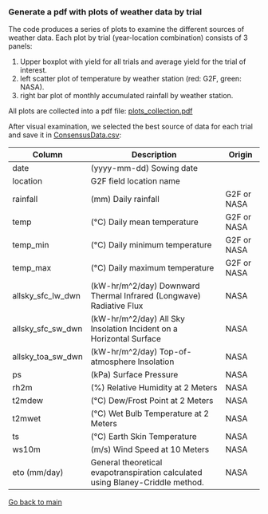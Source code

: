 ### Generate a pdf with plots of weather data by trial

The code produces a series of plots to examine the different sources of weather data. 
Each plot by trial (year-location combination) consists of 3 panels: 
1) Upper boxplot with yield for all trials and average yield for the trial of interest.
2) left scatter plot of temperature by weather station (red: G2F, green: NASA).
3) right bar plot of monthly accumulated rainfall by weather station.

All plots are collected into a pdf file: [plots_collection.pdf](https://github.com/QuantGen/G2F_RESOURCES/blob/main/Data/OutputFiles/plots_collection.pdf)

After visual examination, we selected the best source of data for each trial and save it in [ConsensusData.csv](https://github.com/QuantGen/G2F_RESOURCES/blob/main/Data/OutputFiles/ConsensusData.csv):

|Column|Description|Origin|
|------|-----------|------|
|date| (yyyy-mm-dd) Sowing date | |
|location| G2F field location name | |
|rainfall| (mm) Daily rainfall | G2F or NASA |
|temp| (°C) Daily mean temperature | G2F or NASA |
|temp_min| (°C) Daily minimum temperature | G2F or NASA |
|temp_max| (°C) Daily maximum temperature | G2F or NASA |
|allsky_sfc_lw_dwn| (kW-hr/m^2/day) Downward Thermal Infrared (Longwave) Radiative Flux| NASA |
|allsky_sfc_sw_dwn| (kW-hr/m^2/day) All Sky Insolation Incident on a Horizontal Surface| NASA |
|allsky_toa_sw_dwn| (kW-hr/m^2/day) Top-of-atmosphere Insolation| NASA |
|ps|(kPa) Surface Pressure| NASA |
|rh2m|(%) Relative Humidity at 2 Meters| NASA |
|t2mdew|(°C) Dew/Frost Point at 2 Meters| NASA |
|t2mwet|(°C) Wet Bulb Temperature at 2 Meters| NASA |
|ts|(°C) Earth Skin Temperature| NASA |
|ws10m| (m/s) Wind Speed at 10 Meters| NASA |
|eto (mm/day)| General theoretical evapotranspiration calculated using Blaney-Criddle method.| NASA |

[Go back to main](https://github.com/QuantGen/G2F_RESOURCES)
